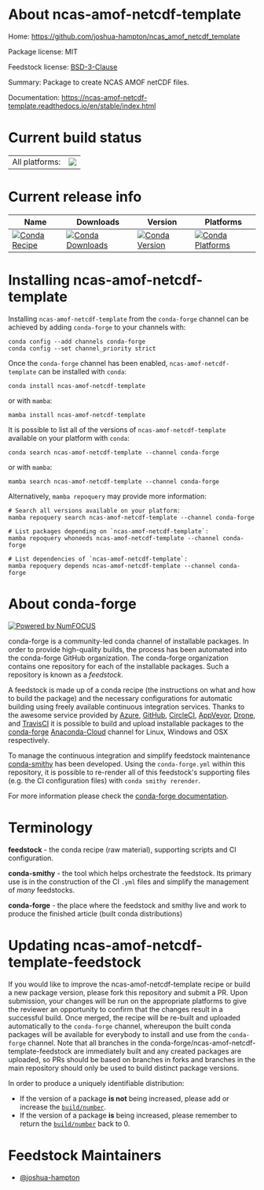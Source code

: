 About ncas-amof-netcdf-template
===============================

Home: https://github.com/joshua-hampton/ncas_amof_netcdf_template

Package license: MIT

Feedstock license: [BSD-3-Clause](https://github.com/conda-forge/ncas-amof-netcdf-template-feedstock/blob/main/LICENSE.txt)

Summary: Package to create NCAS AMOF netCDF files.

Documentation: https://ncas-amof-netcdf-template.readthedocs.io/en/stable/index.html

Current build status
====================


<table><tr><td>All platforms:</td>
    <td>
      <a href="https://dev.azure.com/conda-forge/feedstock-builds/_build/latest?definitionId=18189&branchName=main">
        <img src="https://dev.azure.com/conda-forge/feedstock-builds/_apis/build/status/ncas-amof-netcdf-template-feedstock?branchName=main">
      </a>
    </td>
  </tr>
</table>

Current release info
====================

| Name | Downloads | Version | Platforms |
| --- | --- | --- | --- |
| [![Conda Recipe](https://img.shields.io/badge/recipe-ncas--amof--netcdf--template-green.svg)](https://anaconda.org/conda-forge/ncas-amof-netcdf-template) | [![Conda Downloads](https://img.shields.io/conda/dn/conda-forge/ncas-amof-netcdf-template.svg)](https://anaconda.org/conda-forge/ncas-amof-netcdf-template) | [![Conda Version](https://img.shields.io/conda/vn/conda-forge/ncas-amof-netcdf-template.svg)](https://anaconda.org/conda-forge/ncas-amof-netcdf-template) | [![Conda Platforms](https://img.shields.io/conda/pn/conda-forge/ncas-amof-netcdf-template.svg)](https://anaconda.org/conda-forge/ncas-amof-netcdf-template) |

Installing ncas-amof-netcdf-template
====================================

Installing `ncas-amof-netcdf-template` from the `conda-forge` channel can be achieved by adding `conda-forge` to your channels with:

```
conda config --add channels conda-forge
conda config --set channel_priority strict
```

Once the `conda-forge` channel has been enabled, `ncas-amof-netcdf-template` can be installed with `conda`:

```
conda install ncas-amof-netcdf-template
```

or with `mamba`:

```
mamba install ncas-amof-netcdf-template
```

It is possible to list all of the versions of `ncas-amof-netcdf-template` available on your platform with `conda`:

```
conda search ncas-amof-netcdf-template --channel conda-forge
```

or with `mamba`:

```
mamba search ncas-amof-netcdf-template --channel conda-forge
```

Alternatively, `mamba repoquery` may provide more information:

```
# Search all versions available on your platform:
mamba repoquery search ncas-amof-netcdf-template --channel conda-forge

# List packages depending on `ncas-amof-netcdf-template`:
mamba repoquery whoneeds ncas-amof-netcdf-template --channel conda-forge

# List dependencies of `ncas-amof-netcdf-template`:
mamba repoquery depends ncas-amof-netcdf-template --channel conda-forge
```


About conda-forge
=================

[![Powered by
NumFOCUS](https://img.shields.io/badge/powered%20by-NumFOCUS-orange.svg?style=flat&colorA=E1523D&colorB=007D8A)](https://numfocus.org)

conda-forge is a community-led conda channel of installable packages.
In order to provide high-quality builds, the process has been automated into the
conda-forge GitHub organization. The conda-forge organization contains one repository
for each of the installable packages. Such a repository is known as a *feedstock*.

A feedstock is made up of a conda recipe (the instructions on what and how to build
the package) and the necessary configurations for automatic building using freely
available continuous integration services. Thanks to the awesome service provided by
[Azure](https://azure.microsoft.com/en-us/services/devops/), [GitHub](https://github.com/),
[CircleCI](https://circleci.com/), [AppVeyor](https://www.appveyor.com/),
[Drone](https://cloud.drone.io/welcome), and [TravisCI](https://travis-ci.com/)
it is possible to build and upload installable packages to the
[conda-forge](https://anaconda.org/conda-forge) [Anaconda-Cloud](https://anaconda.org/)
channel for Linux, Windows and OSX respectively.

To manage the continuous integration and simplify feedstock maintenance
[conda-smithy](https://github.com/conda-forge/conda-smithy) has been developed.
Using the ``conda-forge.yml`` within this repository, it is possible to re-render all of
this feedstock's supporting files (e.g. the CI configuration files) with ``conda smithy rerender``.

For more information please check the [conda-forge documentation](https://conda-forge.org/docs/).

Terminology
===========

**feedstock** - the conda recipe (raw material), supporting scripts and CI configuration.

**conda-smithy** - the tool which helps orchestrate the feedstock.
                   Its primary use is in the construction of the CI ``.yml`` files
                   and simplify the management of *many* feedstocks.

**conda-forge** - the place where the feedstock and smithy live and work to
                  produce the finished article (built conda distributions)


Updating ncas-amof-netcdf-template-feedstock
============================================

If you would like to improve the ncas-amof-netcdf-template recipe or build a new
package version, please fork this repository and submit a PR. Upon submission,
your changes will be run on the appropriate platforms to give the reviewer an
opportunity to confirm that the changes result in a successful build. Once
merged, the recipe will be re-built and uploaded automatically to the
`conda-forge` channel, whereupon the built conda packages will be available for
everybody to install and use from the `conda-forge` channel.
Note that all branches in the conda-forge/ncas-amof-netcdf-template-feedstock are
immediately built and any created packages are uploaded, so PRs should be based
on branches in forks and branches in the main repository should only be used to
build distinct package versions.

In order to produce a uniquely identifiable distribution:
 * If the version of a package **is not** being increased, please add or increase
   the [``build/number``](https://docs.conda.io/projects/conda-build/en/latest/resources/define-metadata.html#build-number-and-string).
 * If the version of a package **is** being increased, please remember to return
   the [``build/number``](https://docs.conda.io/projects/conda-build/en/latest/resources/define-metadata.html#build-number-and-string)
   back to 0.

Feedstock Maintainers
=====================

* [@joshua-hampton](https://github.com/joshua-hampton/)

